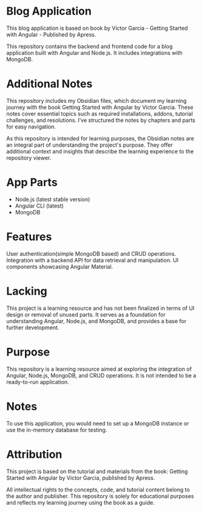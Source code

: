 # Blog Application
This blog application is based on book by Victor Garcia - Getting Started with Angular - Published by Apress.

This repository contains the backend and frontend code for a blog application built with Angular and Node.js. It includes integrations with MongoDB.

# Additional Notes
This repository includes my Obsidian files, which document my learning journey with the book Getting Started with Angular by Victor Garcia. These notes cover essential topics such as required installations, addons, tutorial challenges, and resolutions. I’ve structured the notes by chapters and parts for easy navigation.

As this repository is intended for learning purposes, the Obsidian notes are an integral part of understanding the project's purpose. They offer additional context and insights that describe the learning experience to the repository viewer.

# App Parts
- Node.js (latest stable version)
- Angular CLI (latest)
- MongoDB

# Features
User authentication(simple MongoDB based) and CRUD operations.
Integration with a backend API for data retrieval and manipulation.
UI components showcasing Angular Material.

# Lacking
This project is a learning resource and has not been finalized in terms of UI design or removal of unused parts. It serves as a foundation for understanding Angular, Node.js, and MongoDB, and provides a base for further development.

# Purpose
This repository is a learning resource aimed at exploring the integration of Angular, Node.js, MongoDB, and CRUD operations. It is not intended to be a ready-to-run application.

# Notes
To use this application, you would need to set up a MongoDB instance or use the in-memory database for testing.

# Attribution
This project is based on the tutorial and materials from the book: Getting Started with Angular by Victor Garcia, published by Apress.

All intellectual rights to the concepts, code, and tutorial content belong to the author and publisher. This repository is solely for educational purposes and reflects my learning journey using the book as a guide.